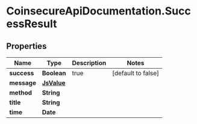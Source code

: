 # CoinsecureApiDocumentation.SuccessResult

## Properties
Name | Type | Description | Notes
------------ | ------------- | ------------- | -------------
**success** | **Boolean** | true | [default to false]
**message** | [**JsValue**](JsValue.md) |  | 
**method** | **String** |  | 
**title** | **String** |  | 
**time** | **Date** |  | 


